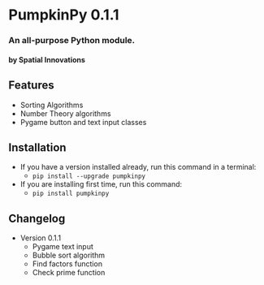 # PumpkinPy 0.1.1
### An all-purpose Python module.
#### by Spatial Innovations

## Features
* Sorting Algorithms
* Number Theory algorithms
* Pygame button and text input classes

## Installation
* If you have a version installed already, run this command in a terminal:
    * `pip install --upgrade pumpkinpy`
* If you are installing first time, run this command:
    * `pip install pumpkinpy`

## Changelog
* Version 0.1.1
    * Pygame text input
    * Bubble sort algorithm
    * Find factors function
    * Check prime function
